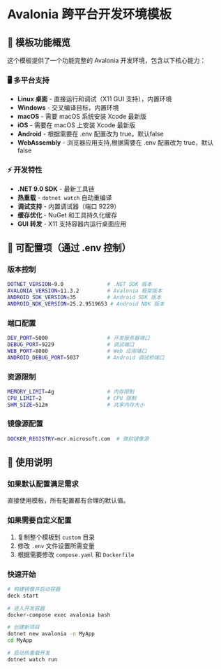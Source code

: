 # Avalonia 跨平台开发环境模板

## 🎯 模板功能概览

这个模板提供了一个功能完整的 Avalonia 开发环境，包含以下核心能力：

### 🖥️ 多平台支持
- **Linux 桌面** - 直接运行和调试（X11 GUI 支持），内置环境
- **Windows** - 交叉编译目标，内置环境
- **macOS** - 需要 macOS 系统安装 Xcode 最新版
- **iOS** - 需要在 macOS 上安装 Xcode 最新版
- **Android** - 根据需要在 .env 配置改为 true，默认false
- **WebAssembly** - 浏览器应用支持,根据需要在 .env 配置改为 true，默认false

### ⚡ 开发特性
- **.NET 9.0 SDK** - 最新工具链
- **热重载** - `dotnet watch` 自动重编译
- **调试支持** - 内置调试器（端口 9229）
- **缓存优化** - NuGet 和工具持久化缓存
- **GUI 转发** - X11 支持容器内运行桌面应用

## 🔧 可配置项（通过 .env 控制）

### 版本控制
```bash
DOTNET_VERSION=9.0              # .NET SDK 版本
AVALONIA_VERSION=11.3.2         # Avalonia 框架版本
ANDROID_SDK_VERSION=35          # Android SDK 版本
ANDROID_NDK_VERSION=25.2.9519653 # Android NDK 版本
```

### 端口配置
```bash
DEV_PORT=5000                   # 开发服务器端口
DEBUG_PORT=9229                 # 调试端口
WEB_PORT=8080                   # Web 应用端口
ANDROID_DEBUG_PORT=5037         # Android 调试桥端口
```

### 资源限制
```bash
MEMORY_LIMIT=4g                 # 内存限制
CPU_LIMIT=2                     # CPU 限制
SHM_SIZE=512m                   # 共享内存大小
```

### 镜像源配置
```bash
DOCKER_REGISTRY=mcr.microsoft.com  # 微软镜像源
```

## 📝 使用说明

### 如果默认配置满足需求
直接使用模板，所有配置都有合理的默认值。

### 如果需要自定义配置
1. 复制整个模板到 `custom` 目录
2. 修改 `.env` 文件设置所需变量
3. 根据需要修改 `compose.yaml` 和 `Dockerfile`

### 快速开始
```bash
# 构建镜像并启动容器
deck start

# 进入开发容器
docker-compose exec avalonia bash

# 创建新项目
dotnet new avalonia -n MyApp
cd MyApp

# 启动热重载开发
dotnet watch run
```